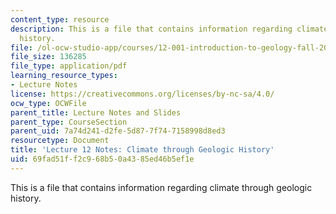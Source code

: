 ```yaml
---
content_type: resource
description: This is a file that contains information regarding climate through geologic
  history.
file: /ol-ocw-studio-app/courses/12-001-introduction-to-geology-fall-2013/69fad51ff2c968b50a4385ed46b5ef1e_MIT12_001F13_Lec33Notes.pdf
file_size: 136285
file_type: application/pdf
learning_resource_types:
- Lecture Notes
license: https://creativecommons.org/licenses/by-nc-sa/4.0/
ocw_type: OCWFile
parent_title: Lecture Notes and Slides
parent_type: CourseSection
parent_uid: 7a74d241-d2fe-5d87-7f74-7158998d8ed3
resourcetype: Document
title: 'Lecture 12 Notes: Climate through Geologic History'
uid: 69fad51f-f2c9-68b5-0a43-85ed46b5ef1e
---
```

This is a file that contains information regarding climate through geologic history.